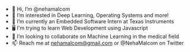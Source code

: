- 👋 Hi, I’m @nehamalcom
- 👀 I’m interested in Deep Learning, Operating Systems and more!
- 🌱 I’m currently an Embedded Software Intern at Texas Instruments
- 🖥 I'm trying to learn Web Development using Javascript
- 💞️ I’m looking to collaborate on Machine Learning in the medical field
- 📫 Reach me at nehamalcom@gmail.com or @NehaMalcom on Twitter

